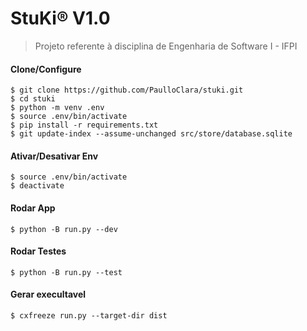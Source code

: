 # StuKi® V1.0

> Projeto referente à disciplina de Engenharia de Software I - IFPI

#### Clone/Configure

`$ git clone https://github.com/PaulloClara/stuki.git`\
`$ cd stuki`\
`$ python -m venv .env`\
`$ source .env/bin/activate`\
`$ pip install -r requirements.txt`\
`$ git update-index --assume-unchanged src/store/database.sqlite`

#### Ativar/Desativar Env

`$ source .env/bin/activate`\
`$ deactivate`

#### Rodar App

`$ python -B run.py --dev`

#### Rodar Testes

`$ python -B run.py --test`

#### Gerar execultavel

`$ cxfreeze run.py --target-dir dist`

